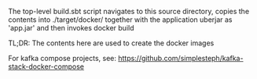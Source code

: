 The top-level build.sbt script navigates to this source directory, copies the contents into ./target/docker/ together with
the application uberjar as 'app.jar' and then invokes docker build

TL;DR: The contents here are used to create the docker images

For kafka compose projects, see:
https://github.com/simplesteph/kafka-stack-docker-compose
